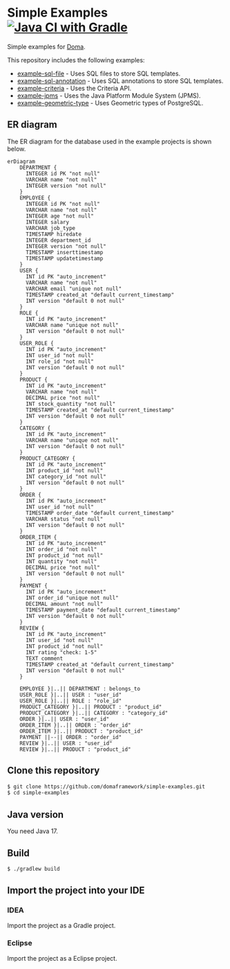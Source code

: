 Simple Examples [![Java CI with Gradle](https://github.com/domaframework/simple-examples/workflows/Java%20CI%20with%20Gradle/badge.svg)](https://github.com/domaframework/simple-examples/actions?query=workflow%3A%22Java+CI+with+Gradle%22)
========================================

Simple examples for [Doma](https://github.com/domaframework/doma).

This repository includes the following examples:

* [example-sql-file](example-sql-file) - Uses SQL files to store SQL templates.
* [example-sql-annotation](example-sql-annotation) - Uses SQL annotations to store SQL templates.
* [example-criteria](example-criteria) - Uses the Criteria API.
* [example-jpms](example-jpms) - Uses the Java Platform Module System (JPMS).
* [example-geometric-type](example-geometric-type) - Uses Geometric types of PostgreSQL.

ER diagram
---------------------

The ER diagram for the database used in the example projects is shown below.

```mermaid
erDiagram
    DEPARTMENT {
      INTEGER id PK "not null"
      VARCHAR name "not null"
      INTEGER version "not null"
    }
    EMPLOYEE {
      INTEGER id PK "not null"
      VARCHAR name "not null"
      INTEGER age "not null"
      INTEGER salary
      VARCHAR job_type
      TIMESTAMP hiredate
      INTEGER department_id
      INTEGER version "not null"
      TIMESTAMP inserttimestamp
      TIMESTAMP updatetimestamp
    }
    USER {
      INT id PK "auto_increment"
      VARCHAR name "not null"
      VARCHAR email "unique not null"
      TIMESTAMP created_at "default current_timestamp"
      INT version "default 0 not null"
    }
    ROLE {
      INT id PK "auto_increment"
      VARCHAR name "unique not null"
      INT version "default 0 not null"
    }
    USER_ROLE {
      INT id PK "auto_increment"
      INT user_id "not null"
      INT role_id "not null"
      INT version "default 0 not null"
    }
    PRODUCT {
      INT id PK "auto_increment"
      VARCHAR name "not null"
      DECIMAL price "not null"
      INT stock_quantity "not null"
      TIMESTAMP created_at "default current_timestamp"
      INT version "default 0 not null"
    }
    CATEGORY {
      INT id PK "auto_increment"
      VARCHAR name "unique not null"
      INT version "default 0 not null"
    }
    PRODUCT_CATEGORY {
      INT id PK "auto_increment"
      INT product_id "not null"
      INT category_id "not null"
      INT version "default 0 not null"
    }
    ORDER {
      INT id PK "auto_increment"
      INT user_id "not null"
      TIMESTAMP order_date "default current_timestamp"
      VARCHAR status "not null"
      INT version "default 0 not null"
    }
    ORDER_ITEM {
      INT id PK "auto_increment"
      INT order_id "not null"
      INT product_id "not null"
      INT quantity "not null"
      DECIMAL price "not null"
      INT version "default 0 not null"
    }
    PAYMENT {
      INT id PK "auto_increment"
      INT order_id "unique not null"
      DECIMAL amount "not null"
      TIMESTAMP payment_date "default current_timestamp"
      INT version "default 0 not null"
    }
    REVIEW {
      INT id PK "auto_increment"
      INT user_id "not null"
      INT product_id "not null"
      INT rating "check: 1-5"
      TEXT comment
      TIMESTAMP created_at "default current_timestamp"
      INT version "default 0 not null"
    }

    EMPLOYEE }|..|| DEPARTMENT : belongs_to
    USER_ROLE }|..|| USER : "user_id"
    USER_ROLE }|..|| ROLE : "role_id"
    PRODUCT_CATEGORY }|..|| PRODUCT : "product_id"
    PRODUCT_CATEGORY }|..|| CATEGORY : "category_id"
    ORDER }|..|| USER : "user_id"
    ORDER_ITEM }|..|| ORDER : "order_id"
    ORDER_ITEM }|..|| PRODUCT : "product_id"
    PAYMENT ||--|| ORDER : "order_id"
    REVIEW }|..|| USER : "user_id"
    REVIEW }|..|| PRODUCT : "product_id"
```

Clone this repository
---------------------

```bash
$ git clone https://github.com/domaframework/simple-examples.git
$ cd simple-examples
```

Java version
------------

You need Java 17.

Build
-----

```bash
$ ./gradlew build
```

Import the project into your IDE
--------------------------------

### IDEA

Import the project as a Gradle project.

### Eclipse

Import the project as a Eclipse project.

